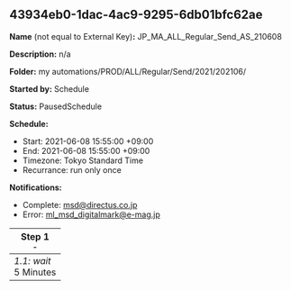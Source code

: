 ## 43934eb0-1dac-4ac9-9295-6db01bfc62ae

**Name** (not equal to External Key)**:** JP_MA_ALL_Regular_Send_AS_210608

**Description:** n/a

**Folder:** my automations/PROD/ALL/Regular/Send/2021/202106/

**Started by:** Schedule

**Status:** PausedSchedule

**Schedule:**

* Start: 2021-06-08 15:55:00 +09:00
* End: 2021-06-08 15:55:00 +09:00
* Timezone: Tokyo Standard Time
* Recurrance: run only once

**Notifications:**

* Complete: msd@directus.co.jp
* Error: ml_msd_digitalmark@e-mag.jp

| Step 1<br>_<small>-</small>_ |
| --- |
| _1.1: wait_<br>5 Minutes |
